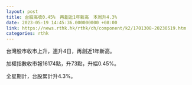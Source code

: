 ```yaml
---
layout: post
title: 台股高收0.45%　再創近1年新高　本周升4.3%
date: 2023-05-19 14:45:36.000000000 +08:00
link: https://news.rthk.hk/rthk/ch/component/k2/1701308-20230519.htm
categories: rthk
---
```


台灣股市收市上升，連升4日，再創近1年新高。

加權指數收市報16174點，升73點，升幅0.45%。

全星期計，台股累計升4.3%。
